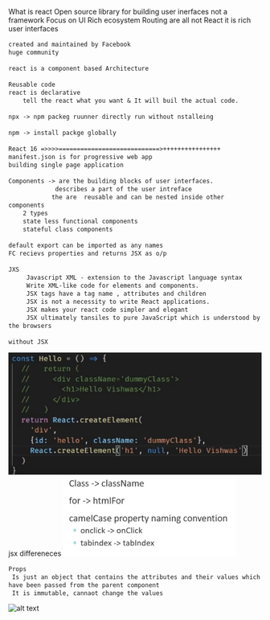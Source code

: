 What is react
    Open source library for building user inerfaces
    not a framework
    Focus on UI
    Rich ecosystem
        Routing are all not React it is  rich user interfaces
    
    created and maintained by Facebook
    huge community

    react is a component based Architecture

    Reusable code
    react is declarative 
        tell the react what you want & It will buil the actual code.

    npx -> npm packeg ruunner directly run without nstalleing 

    npm -> install packge globally 

    React 16 =>>>>============================>++++++++++++++++
    manifest.json is for progressive web app
    building single page application

    Components -> are the building blocks of user interfaces.
                 describes a part of the user intreface
                the are  reusable and can be nested inside other components
        2 types
        state less functional components
        stateful class components

    default export can be imported as any names
    FC recievs properties and returns JSX as o/p

    JXS
         Javascript XML - extension to the Javascript language syntax
         Write XML-like code for elements and components.
         JSX tags have a tag name , attributes and children
         JSX is not a necessity to write React applications.
         JSX makes your react code simpler and elegant
         JSX ultimately tansiles to pure JavaScript which is understood by the browsers

    without JSX
![alt text](image-5.png)
    jsx differeneces
![alt text](image-6.png)

    Props
     Is just an object that contains the attributes and their values which have been passed from the parent component
     It is immutable, cannaot change the values
![alt text](image-7.png)